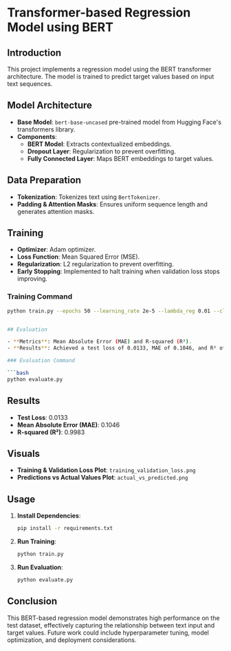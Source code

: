 
# Transformer-based Regression Model using BERT

## Introduction

This project implements a regression model using the BERT transformer architecture. The model is trained to predict target values based on input text sequences.

## Model Architecture

- **Base Model**: `bert-base-uncased` pre-trained model from Hugging Face's transformers library.
- **Components**:
  - **BERT Model**: Extracts contextualized embeddings.
  - **Dropout Layer**: Regularization to prevent overfitting.
  - **Fully Connected Layer**: Maps BERT embeddings to target values.

## Data Preparation

- **Tokenization**: Tokenizes text using `BertTokenizer`.
- **Padding & Attention Masks**: Ensures uniform sequence length and generates attention masks.

## Training

- **Optimizer**: Adam optimizer.
- **Loss Function**: Mean Squared Error (MSE).
- **Regularization**: L2 regularization to prevent overfitting.
- **Early Stopping**: Implemented to halt training when validation loss stops improving.

### Training Command

```bash
python train.py --epochs 50 --learning_rate 2e-5 --lambda_reg 0.01 --clip_value 1.0 --early_stopping_patience 10


## Evaluation

- **Metrics**: Mean Absolute Error (MAE) and R-squared (R²).
- **Results**: Achieved a test loss of 0.0133, MAE of 0.1046, and R² of 0.9983.

### Evaluation Command

```bash
python evaluate.py
```

## Results

- **Test Loss**: 0.0133
- **Mean Absolute Error (MAE)**: 0.1046
- **R-squared (R²)**: 0.9983

## Visuals

- **Training & Validation Loss Plot**: `training_validation_loss.png`
- **Predictions vs Actual Values Plot**: `actual_vs_predicted.png`

## Usage

1. **Install Dependencies**:
   ```bash
   pip install -r requirements.txt
   ```

2. **Run Training**:
   ```bash
   python train.py
   ```

3. **Run Evaluation**:
   ```bash
   python evaluate.py
   ```

## Conclusion

This BERT-based regression model demonstrates high performance on the test dataset, effectively capturing the relationship between text input and target values. Future work could include hyperparameter tuning, model optimization, and deployment considerations.
